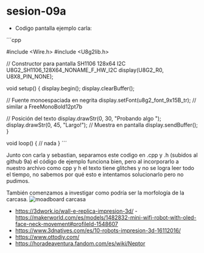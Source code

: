 # sesion-09a

- Codigo pantalla ejemplo carla:


´´´cpp


#include <Wire.h>
#include <U8g2lib.h>


// Constructor para pantalla SH1106 128x64 I2C
U8G2_SH1106_128X64_NONAME_F_HW_I2C display(U8G2_R0, U8X8_PIN_NONE);


void setup() {
  display.begin();
  display.clearBuffer();


  // Fuente monoespaciada en negrita
 display.setFont(u8g2_font_9x15B_tr); // similar a FreeMonoBold12pt7b


  // Posición del texto
  display.drawStr(0, 30, "Probando algo ");
  display.drawStr(0, 45, "Largo!");
  // Muestra en pantalla
  display.sendBuffer();
}


void loop() {
  // nada
}
´´´


Junto con carla y sebastian, separamos este codigo en .cpp y .h (subidos al github 9a)
el código de ejemplo funciona bien, pero al incorporarlo a nuestro archivo como cpp y h el texto tiene glitches y no se logra leer todo el tiempo, no sabemos por qué esto e intentamos solucionarlo pero no pudimos. 

También comenzamos a investigar como podría ser la morfología de la carcasa.
![moadboard carcasa](agregar/algo/de/texto.jpg)

- https://3dwork.io/wall-e-replica-impresion-3d/
-https://makerworld.com/es/models/1482832-mini-wifi-robot-with-oled-face-neck-movement#profileId-1548607
- https://www.3dnatives.com/es/10-robots-impresion-3d-16112016/
- https://www.ottodiy.com/
- https://horadeaventura.fandom.com/es/wiki/Neptor
